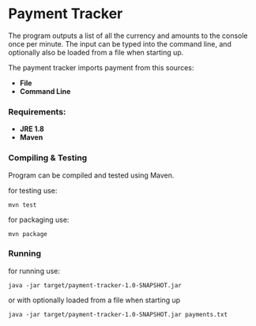 # Payment Tracker

The program outputs a list of all the currency and amounts to the console once per minute. The input can be typed into the command line, and optionally also be loaded from a file when starting up.

The payment tracker imports payment from this sources:

- **File**
- **Command Line**

### Requirements:

- **JRE 1.8**
- **Maven**

###  Compiling & Testing

Program can be compiled and tested using Maven.

for testing use:

```
mvn test
```

for packaging use:

```
mvn package
```

###  Running 

for running use:
```
java -jar target/payment-tracker-1.0-SNAPSHOT.jar 
```
or with optionally loaded from a file when starting up
```
java -jar target/payment-tracker-1.0-SNAPSHOT.jar payments.txt
```
